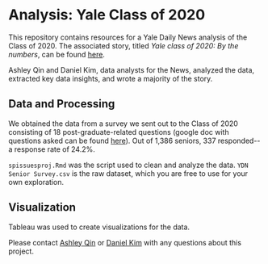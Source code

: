 # Analysis: Yale Class of 2020

This repository contains resources for a Yale Daily News analysis of the Class of 2020. The associated story, titled *Yale class of 2020: By the numbers*, can be found [here](https://yaledailynews.com/commencement2020/2020/05/15/yale-class-of-2020-by-the-numbers/).

Ashley Qin and Daniel Kim, data analysts for the News, analyzed the data, extracted key data insights, and wrote a majority of the story.

## Data and Processing
We obtained the data from a survey we sent out to the Class of 2020 consisting of 18 post-graduate-related questions (google doc with questions asked can be found [here](https://docs.google.com/document/d/1WeCXNHqUoPbkZAsoHZqtk6StX4t-Fxv2gp5JJ_zdeDA/edit?usp=sharing)). Out of 1,386 seniors, 337 responded--a response rate of 24.2%.

`spissuesproj.Rmd` was the script used to clean and analyze the data. `YDN Senior Survey.csv` is the raw dataset, which you are free to use for your own exploration.

## Visualization
Tableau was used to create visualizations for the data.

Please contact [Ashley Qin](ashley.qin@yale.edu) or [Daniel Kim](d.j.kim@yale.edu) with any questions about this project.
